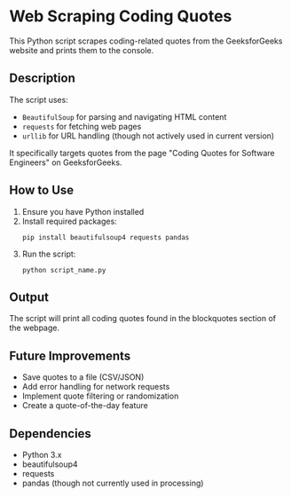 # Web Scraping Coding Quotes

This Python script scrapes coding-related quotes from the GeeksforGeeks website and prints them to the console.

## Description

The script uses:
- `BeautifulSoup` for parsing and navigating HTML content
- `requests` for fetching web pages
- `urllib` for URL handling (though not actively used in current version)

It specifically targets quotes from the page "Coding Quotes for Software Engineers" on GeeksforGeeks.

## How to Use

1. Ensure you have Python installed
2. Install required packages:
   ```
   pip install beautifulsoup4 requests pandas
   ```
3. Run the script:
   ```
   python script_name.py
   ```

## Output

The script will print all coding quotes found in the blockquotes section of the webpage.

## Future Improvements

- Save quotes to a file (CSV/JSON)
- Add error handling for network requests
- Implement quote filtering or randomization
- Create a quote-of-the-day feature

## Dependencies

- Python 3.x
- beautifulsoup4
- requests
- pandas (though not currently used in processing)

